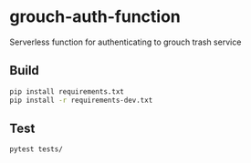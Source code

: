 # grouch-auth-function
Serverless function for authenticating to grouch trash service

## Build
```bash
pip install requirements.txt
pip install -r requirements-dev.txt
```

## Test
```bash
pytest tests/
```
